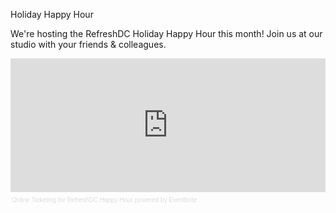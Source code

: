 Holiday Happy Hour

We're hosting the RefreshDC Holiday Happy Hour this month! Join us at our studio with your friends & colleagues.

<div style="width:100%; text-align:left;" ><iframe  src="http://www.eventbrite.com/tickets-external?eid=9504232415" frameborder="0" height="214" width="100%" vspace="0" hspace="0" marginheight="5" marginwidth="5" scrolling="auto" allowtransparency="true">&nbsp;</iframe><div style="font-family:Helvetica, Arial; font-size:10px; padding:5px 0 5px; margin:2px; width:100%; text-align:left;" ><a style="color:#ddd; text-decoration:none;" target="_blank" href="http://www.eventbrite.com/r/etckt">Online Ticketing</a><span style="color:#ddd;"> for </span><a style="color:#ddd; text-decoration:none;" target="_blank" href="https://git-for-designers.eventbrite.com/?ref=etckt">RefreshDC Happy Hour</a> <span style="color:#ddd;">powered by</span> <a style="color:#ddd; text-decoration:none;" target="_blank" href="http://www.eventbrite.com?ref=etckt">Eventbrite</a></div></div>
